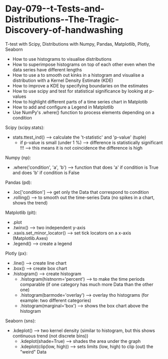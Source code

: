 # Day-079--t-Tests-and-Distributions--The-Tragic-Discovery-of-handwashing
T-test with Scipy, Distributions with Numpy, Pandas, Matplotlib, Plotly, Seaborn

- How to use histograms to visualise distributions
- How to superimpose histograms on top of each other even when the data series have different lengths
- How to use a to smooth out kinks in a histogram and visualise a distribution with a Kernel Density Estimate (KDE)
- How to improve a KDE by specifying boundaries on the estimates
- How to use scipy and test for statistical significance by looking at p-values
- How to highlight different parts of a time series chart in Matplotib
- How to add and configure a Legend in Matplotlib
- Use NumPy's .where() function to process elements depending on a condition


Scipy (scipy.stats):
- stats.ttest_ind() --> calculate the 't-statistic' and 'p-value' (tuple)
  - if p-value is small (under 1 %) --> difference is statistically significant !!!
  --> this means it is not coincidence the difference is high

Numpy (np):
- .where('condition', 'a', 'b') --> function that does 'a' if condition is True and does 'b' if condition is False

Pandas (pd):
- .loc['condition'] --> get only the Data that correspond to condition
- .rolling() --> to smooth out the time-series Data (no spikes in a chart, shows the trend)

Matplotlib (plt):
- .plot
- .twinx() --> two independent y-axis
- .xaxis.set_minor_locator() --> set tick locators on a x-axis (Matplotlib.Axes)
- .legend() --> create a legend

Plotly (px):
- .line() --> create line chart
- .box() --> create box chart
- .histogram() --> create histogram
  - .histogram(histnorm='percent') --> to make the time periods comparable (if one category has much more Data than the other one)
  - .histogram(barmode='overlay') --> overlay tho histograms (for example: two different categories)
  - .histogram(marginal='box') --> shows the box chart above the histogram
  
Seaborn (sns):
- .kdeplot() --> two kernel density (similar to histogram, but this shows continuous trend (not discrete bins))
  - .kdeplot(shade=True) --> shades the area under the graph
  - .kdeplot(clip(low, high)) --> sets limits (low, high) to clip (out) the "weird" Data


